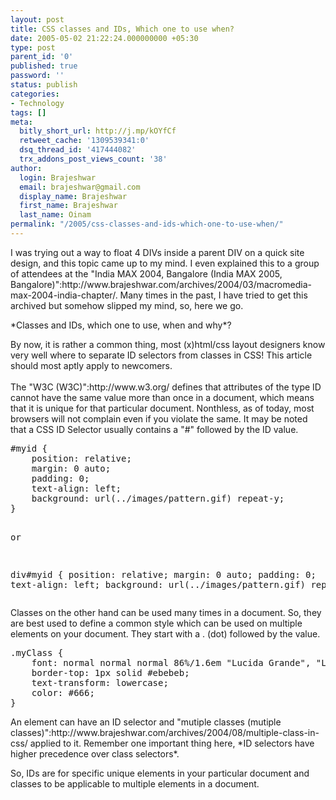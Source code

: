 ```yaml
---
layout: post
title: CSS classes and IDs, Which one to use when?
date: 2005-05-02 21:22:24.000000000 +05:30
type: post
parent_id: '0'
published: true
password: ''
status: publish
categories:
- Technology
tags: []
meta:
  bitly_short_url: http://j.mp/kOYfCf
  retweet_cache: '1309539341:0'
  dsq_thread_id: '417444082'
  trx_addons_post_views_count: '38'
author:
  login: Brajeshwar
  email: brajeshwar@gmail.com
  display_name: Brajeshwar
  first_name: Brajeshwar
  last_name: Oinam
permalink: "/2005/css-classes-and-ids-which-one-to-use-when/"
---
```

<p>I was trying out a way to float 4 DIVs inside a parent DIV on a quick site design, and this topic came up to my mind. I even explained this to a group of attendees at the "India MAX 2004, Bangalore (India MAX 2005, Bangalore)":http://www.brajeshwar.com/archives/2004/03/macromedia-max-2004-india-chapter/. Many times in the past, I have tried to get this archived but somehow slipped my mind, so, here we go.</p>
<p>*Classes and IDs, which one to use, when and why*?</p>
<p>By now, it is rather a common thing, most (x)html/css layout designers know very well where to separate ID selectors from classes in CSS! This article should most aptly apply to newcomers.<br />
<br />
The "W3C (W3C)":http://www.w3.org/ defines that attributes of the type ID cannot have the same value more than once in a document, which means that it is unique for that particular document. Nonthless, as of today, most browsers will not complain even if you violate the same. It may be noted that a CSS ID Selector usually contains a "#" followed by the ID value.</p>
<pre>
#myid {
	position: relative;
	margin: 0 auto;
	padding: 0;
	text-align: left;
	background: url(../images/pattern.gif) repeat-y;
}

or

div#myid {
	position: relative;
	margin: 0 auto;
	padding: 0;
	text-align: left;
	background: url(../images/pattern.gif) repeat-y;
}
</pre>
<p>Classes on the other hand can be used many times in a document. So, they are best used to define a common style which can be used on multiple elements on your document. They start with a . (dot) followed by the value.</p>
<pre>
.myClass {
	font: normal normal normal 86%/1.6em "Lucida Grande", "Lucida Sans Unicode";
	border-top: 1px solid #ebebeb;
	text-transform: lowercase;
	color: #666;
}
</pre>
<p>An element can have an ID selector and "mutiple classes (mutiple classes)":http://www.brajeshwar.com/archives/2004/08/multiple-class-in-css/ applied to it. Remember one important thing here, *ID selectors have higher precedence over class selectors*.</p>
<p>So, IDs are for specific unique elements in your particular document and classes to be applicable to multiple elements in a document.</p>
